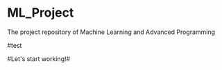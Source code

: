 # ML_Project
The project repository of Machine Learning and Advanced Programming

#test

#Let's start working!#
